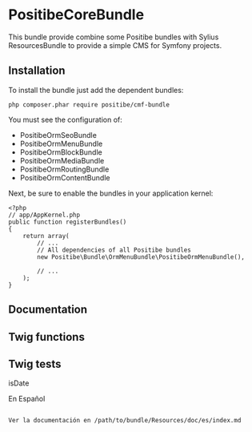 PositibeCoreBundle
=================

This bundle provide combine some Positibe bundles with Sylius ResourcesBundle to provide a simple CMS for Symfony projects.

Installation
------------

To install the bundle just add the dependent bundles:

    php composer.phar require positibe/cmf-bundle

You must see the configuration of:
* PositibeOrmSeoBundle
* PositibeOrmMenuBundle
* PositibeOrmBlockBundle
* PositibeOrmMediaBundle
* PositibeOrmRoutingBundle
* PositibeOrmContentBundle

Next, be sure to enable the bundles in your application kernel:

    <?php
    // app/AppKernel.php
    public function registerBundles()
    {
        return array(
            // ...
            // All dependencies of all Positibe bundles
            new Positibe\Bundle\OrmMenuBundle\PositibeOrmMenuBundle(),

            // ...
        );
    }

Documentation
-------------

Twig functions
--------------



Twig tests
----------

isDate

En Español
~~~~~~~~~~

Ver la documentación en /path/to/bundle/Resources/doc/es/index.md